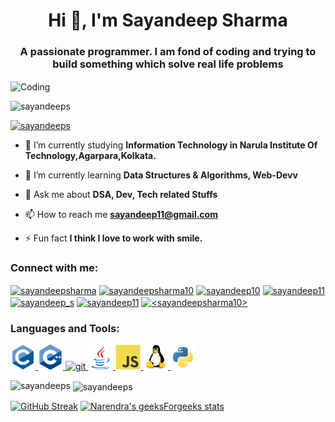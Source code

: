 <h1 align="center">Hi 👋, I'm Sayandeep Sharma</h1>
<h3 align="center">A passionate programmer. I am fond of coding and trying to build something which solve real life problems</h3>
<img align="center" alt="Coding" width="400" src="https://cdn.dribbble.com/users/1162077/screenshots/3848914/programmer.gif">
<p align="left"> <img src="https://komarev.com/ghpvc/?username=sayandeeps&label=Profile%20views&color=0e75b6&style=flat" alt="sayandeeps" /> </p>

<p align="left"> <a href="https://github.com/ryo-ma/github-profile-trophy"><img src="https://github-profile-trophy.vercel.app/?username=sayandeeps" alt="sayandeeps" /></a> </p>

- 🌱 I’m currently studying **Information Technology in Narula Institute Of Technology,Agarpara,Kolkata.**

- 🌱 I’m currently learning **Data Structures & Algorithms, Web-Devv**

- 💬 Ask me about **DSA, Dev, Tech related Stuffs**

- 📫 How to reach me **sayandeep11@gmail.com**

- ⚡ Fun fact **I think I love to work with smile.**

<h3 align="left">Connect with me:</h3>
<p align="left">
<a href="https://linkedin.com/in/sayandeepsharma" target="blank"><img align="center" src="https://raw.githubusercontent.com/rahuldkjain/github-profile-readme-generator/master/src/images/icons/Social/linked-in-alt.svg" alt="sayandeepsharma" height="30" width="40" /></a>
<a href="https://instagram.com/sayandeepsharma10" target="blank"><img align="center" src="https://raw.githubusercontent.com/rahuldkjain/github-profile-readme-generator/master/src/images/icons/Social/instagram.svg" alt="sayandeepsharma10" height="30" width="40" /></a>
<a href="https://www.codechef.com/users/sayandeep10" target="blank"><img align="center" src="https://cdn.jsdelivr.net/npm/simple-icons@3.1.0/icons/codechef.svg" alt="sayandeep10" height="30" width="40" /></a>
<a href="https://www.hackerrank.com/sayandeep11" target="blank"><img align="center" src="https://raw.githubusercontent.com/rahuldkjain/github-profile-readme-generator/master/src/images/icons/Social/hackerrank.svg" alt="sayandeep11" height="30" width="40" /></a>
<a href="https://codeforces.com/profile/sayandeep_s" target="blank"><img align="center" src="https://raw.githubusercontent.com/rahuldkjain/github-profile-readme-generator/master/src/images/icons/Social/codeforces.svg" alt="sayandeep_s" height="30" width="40" /></a>
<a href="https://www.leetcode.com/sayandeep11" target="blank"><img align="center" src="https://raw.githubusercontent.com/rahuldkjain/github-profile-readme-generator/master/src/images/icons/Social/leet-code.svg" alt="sayandeep11" height="30" width="40" /></a>
<a href="https://auth.geeksforgeeks.org/user/<sayandeepsharma10>" target="blank"><img align="center" src="https://raw.githubusercontent.com/rahuldkjain/github-profile-readme-generator/master/src/images/icons/Social/geeks-for-geeks.svg" alt="<sayandeepsharma10>" height="30" width="40" /></a>
</p>

<h3 align="left">Languages and Tools:</h3>
<p align="left"> <a href="https://www.cprogramming.com/" target="_blank" rel="noreferrer"> <img src="https://raw.githubusercontent.com/devicons/devicon/master/icons/c/c-original.svg" alt="c" width="40" height="40"/> </a> <a href="https://www.w3schools.com/cpp/" target="_blank" rel="noreferrer"> <img src="https://raw.githubusercontent.com/devicons/devicon/master/icons/cplusplus/cplusplus-original.svg" alt="cplusplus" width="40" height="40"/> </a> <a href="https://git-scm.com/" target="_blank" rel="noreferrer"> <img src="https://www.vectorlogo.zone/logos/git-scm/git-scm-icon.svg" alt="git" width="40" height="40"/> </a> <a href="https://www.java.com" target="_blank" rel="noreferrer"> <img src="https://raw.githubusercontent.com/devicons/devicon/master/icons/java/java-original.svg" alt="java" width="40" height="40"/> </a> <a href="https://developer.mozilla.org/en-US/docs/Web/JavaScript" target="_blank" rel="noreferrer"> <img src="https://raw.githubusercontent.com/devicons/devicon/master/icons/javascript/javascript-original.svg" alt="javascript" width="40" height="40"/> </a> <a href="https://www.linux.org/" target="_blank" rel="noreferrer"> <img src="https://raw.githubusercontent.com/devicons/devicon/master/icons/linux/linux-original.svg" alt="linux" width="40" height="40"/> </a> <a href="https://www.python.org" target="_blank" rel="noreferrer"> <img src="https://raw.githubusercontent.com/devicons/devicon/master/icons/python/python-original.svg" alt="python" width="40" height="40"/> </a> </p>

<p><img align="left" src="https://github-readme-stats.vercel.app/api/top-langs?username=sayandeeps&show_icons=true&locale=en&layout=compact" alt="sayandeeps" /></p>

<p>&nbsp;<img align="center" src="https://github-readme-stats.vercel.app/api?username=sayandeeps&show_icons=true&locale=en" alt="sayandeeps" /></p>

[![GitHub Streak](https://streak-stats.demolab.com/?user=sayandeeps)](https://git.io/streak-stats) [![Narendra's geeksForgeeks stats](https://geeks-for-geeks-stats-api-napiyo.vercel.app/?userName=sayandeepsharma10
)](https://www.geeksforgeeks.org/user/sayandeepsharma10/)
